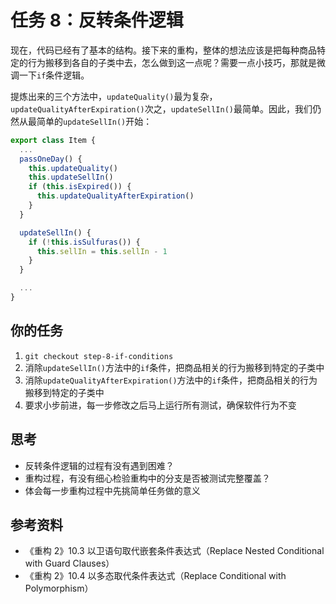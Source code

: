 # 任务 8：反转条件逻辑

现在，代码已经有了基本的结构。接下来的重构，整体的想法应该是把每种商品特定的行为搬移到各自的子类中去，怎么做到这一点呢？需要一点小技巧，那就是微调一下`if`条件逻辑。

提炼出来的三个方法中，`updateQuality()`最为复杂，`updateQualityAfterExpiration()`次之，`updateSellIn()`最简单。因此，我们仍然从最简单的`updateSellIn()`开始：

```javascript
export class Item {
  ...
  passOneDay() {
    this.updateQuality()
    this.updateSellIn()
    if (this.isExpired()) {
      this.updateQualityAfterExpiration()
    }
  }

  updateSellIn() {
    if (!this.isSulfuras()) {
      this.sellIn = this.sellIn - 1
    }
  }

  ...
}
```

## 你的任务

1. `git checkout step-8-if-conditions`
2. 消除`updateSellIn()`方法中的`if`条件，把商品相关的行为搬移到特定的子类中
3. 消除`updateQualityAfterExpiration()`方法中的`if`条件，把商品相关的行为搬移到特定的子类中
4. 要求小步前进，每一步修改之后马上运行所有测试，确保软件行为不变

## 思考

- 反转条件逻辑的过程有没有遇到困难？
- 重构过程，有没有细心检验重构中的分支是否被测试完整覆盖？
- 体会每一步重构过程中先挑简单任务做的意义

## 参考资料

- 《重构 2》10.3 以卫语句取代嵌套条件表达式（Replace Nested Conditional with Guard Clauses）
- 《重构 2》10.4 以多态取代条件表达式（Replace Conditional with Polymorphism）
